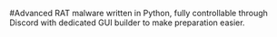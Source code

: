 #Advanced RAT malware written in Python, fully controllable through Discord with dedicated GUI builder to make preparation easier.


